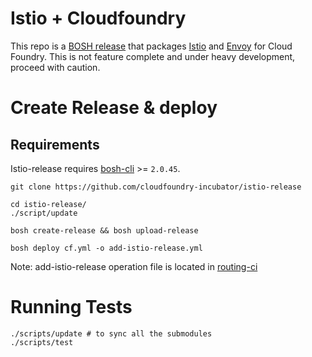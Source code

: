 # Istio + Cloudfoundry

This repo is a [BOSH release](https://github.com/cloudfoundry/bosh) that
packages [Istio](https://istio.io/) and [Envoy](https://github.com/envoyproxy/envoy) for Cloud Foundry. This is not feature complete and
under heavy development, proceed with caution.

# Create Release & deploy

## Requirements
Istio-release requires [bosh-cli](https://bosh.io/docs/cli-v2.html#install) >= `2.0.45`.

```
git clone https://github.com/cloudfoundry-incubator/istio-release

cd istio-release/
./script/update

bosh create-release && bosh upload-release

bosh deploy cf.yml -o add-istio-release.yml
```
Note: add-istio-release operation file is located in [routing-ci](https://github.com/cloudfoundry/routing-ci/blob/master/operations/add-istio-release.yml)


# Running Tests

```
./scripts/update # to sync all the submodules
./scripts/test
```
